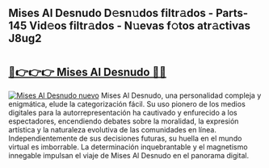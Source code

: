 ## Mises Al Desnudo D𝚎sn𝚞dos filtr𝚊dos - Parts-145 Vid𝚎os filtr𝚊dos - N𝚞evas f𝚘tos atr𝚊ctivas J8ug2

# <h2><a href="http://mb30kbr.tromn.icu/?c=Mises+Al+Desnudo">🔗👉👉👉 Mises Al Desnudo 🔗🔗</a></h2>

[![Mises Al Desnudo nuevo](https://i.imgur.com/pEAQMta.gif)](http://mb30kbr.tromn.icu/?c=Mises+Al+Desnudo)
Mises Al Desnudo, una personalidad compleja y enigmática, elude la categorización fácil. Su uso pionero de los medios digitales para la autorrepresentación ha cautivado y enfurecido a los espectadores, encendiendo debates sobre la moralidad, la expresión artística y la naturaleza evolutiva de las comunidades en línea. Independientemente de sus decisiones futuras, su huella en el mundo virtual es imborrable. La determinación inquebrantable y el magnetismo innegable impulsan el viaje de Mises Al Desnudo en el panorama digital.
